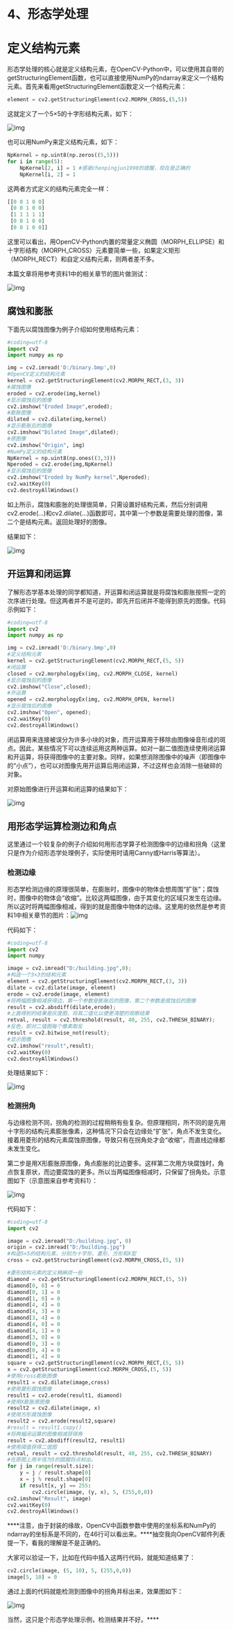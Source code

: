# 4、形态学处理

# 定义结构元素

形态学处理的核心就是定义结构元素，在OpenCV-Python中，可以使用其自带的getStructuringElement函数，也可以直接使用NumPy的ndarray来定义一个结构元素。首先来看用getStructuringElement函数定义一个结构元素：

```python
element = cv2.getStructuringElement(cv2.MORPH_CROSS,(5,5))
```

这就定义了一个5×5的十字形结构元素，如下：



![img](https://img-blog.csdn.net/20130621154937390?watermark/2/text/aHR0cDovL2Jsb2cuY3Nkbi5uZXQvc3VubnkyMDM4/font/5a6L5L2T/fontsize/400/fill/I0JBQkFCMA==/dissolve/70/gravity/Center)

也可以用NumPy来定义结构元素，如下：

```python
NpKernel = np.uint8(np.zeros((5,5)))
for i in range(5):
	NpKernel[2, i] = 1 #感谢chenpingjun1990的提醒，现在是正确的
	NpKernel[i, 2] = 1
```

这两者方式定义的结构元素完全一样：

```python
[[0 0 1 0 0]
 [0 0 1 0 0]
 [1 1 1 1 1]
 [0 0 1 0 0]
 [0 0 1 0 0]]
```



这里可以看出，用OpenCV-Python内置的常量定义椭圆（MORPH_ELLIPSE）和十字形结构（MORPH_CROSS）元素要简单一些，如果定义矩形（MORPH_RECT）和自定义结构元素，则两者差不多。

本篇文章将用参考资料1中的相关章节的图片做测试：

![img](https://img-blog.csdn.net/20130622193552343?watermark/2/text/aHR0cDovL2Jsb2cuY3Nkbi5uZXQvc3VubnkyMDM4/font/5a6L5L2T/fontsize/400/fill/I0JBQkFCMA==/dissolve/70/gravity/Center)



## 腐蚀和膨胀

下面先以腐蚀图像为例子介绍如何使用结构元素：

```python
#coding=utf-8
import cv2
import numpy as np

img = cv2.imread('D:/binary.bmp',0)
#OpenCV定义的结构元素
kernel = cv2.getStructuringElement(cv2.MORPH_RECT,(3, 3))
#腐蚀图像
eroded = cv2.erode(img,kernel)
#显示腐蚀后的图像
cv2.imshow("Eroded Image",eroded);
#膨胀图像
dilated = cv2.dilate(img,kernel)
#显示膨胀后的图像
cv2.imshow("Dilated Image",dilated);
#原图像
cv2.imshow("Origin", img)
#NumPy定义的结构元素
NpKernel = np.uint8(np.ones((3,3)))
Nperoded = cv2.erode(img,NpKernel)
#显示腐蚀后的图像
cv2.imshow("Eroded by NumPy kernel",Nperoded);
cv2.waitKey(0)
cv2.destroyAllWindows()
```

如上所示，腐蚀和膨胀的处理很简单，只需设置好结构元素，然后分别调用cv2.erode(...)和cv2.dilate(...)函数即可，其中第一个参数是需要处理的图像，第二个是结构元素。返回处理好的图像。

结果如下：

![img](https://img-blog.csdn.net/20130623101107390?watermark/2/text/aHR0cDovL2Jsb2cuY3Nkbi5uZXQvc3VubnkyMDM4/font/5a6L5L2T/fontsize/400/fill/I0JBQkFCMA==/dissolve/70/gravity/Center)



## 开运算和闭运算

了解形态学基本处理的同学都知道，开运算和闭运算就是将腐蚀和膨胀按照一定的次序进行处理。但这两者并不是可逆的，即先开后闭并不能得到原先的图像。代码示例如下：

```python
#coding=utf-8
import cv2
import numpy as np

img = cv2.imread('D:/binary.bmp',0)
#定义结构元素
kernel = cv2.getStructuringElement(cv2.MORPH_RECT,(5, 5))
#闭运算
closed = cv2.morphologyEx(img, cv2.MORPH_CLOSE, kernel)
#显示腐蚀后的图像
cv2.imshow("Close",closed);
#开运算
opened = cv2.morphologyEx(img, cv2.MORPH_OPEN, kernel)
#显示腐蚀后的图像
cv2.imshow("Open", opened);
cv2.waitKey(0)
cv2.destroyAllWindows()
```



闭运算用来连接被误分为许多小块的对象，而开运算用于移除由图像噪音形成的斑点。因此，某些情况下可以连续运用这两种运算。如对一副二值图连续使用闭运算和开运算，将获得图像中的主要对象。同样，如果想消除图像中的噪声（即图像中的“小点”），也可以对图像先用开运算后用闭运算，不过这样也会消除一些破碎的对象。

对原始图像进行开运算和闭运算的结果如下：

![img](https://img-blog.csdn.net/20130622194545687?watermark/2/text/aHR0cDovL2Jsb2cuY3Nkbi5uZXQvc3VubnkyMDM4/font/5a6L5L2T/fontsize/400/fill/I0JBQkFCMA==/dissolve/70/gravity/Center)



## 用形态学运算检测边和角点

这里通过一个较复杂的例子介绍如何用形态学算子检测图像中的边缘和拐角（这里只是作为介绍形态学处理例子，实际使用时请用Canny或Harris等算法）。

### 检测边缘

形态学检测边缘的原理很简单，在膨胀时，图像中的物体会想周围“扩张”；腐蚀时，图像中的物体会“收缩”。比较这两幅图像，由于其变化的区域只发生在边缘。所以这时将两幅图像相减，得到的就是图像中物体的边缘。这里用的依然是参考资料1中相关章节的图片：![img](https://img-blog.csdn.net/20130622210458531?watermark/2/text/aHR0cDovL2Jsb2cuY3Nkbi5uZXQvc3VubnkyMDM4/font/5a6L5L2T/fontsize/400/fill/I0JBQkFCMA==/dissolve/70/gravity/Center)

代码如下：

```python
#coding=utf-8
import cv2
import numpy

image = cv2.imread("D:/building.jpg",0);
#构造一个3×3的结构元素 
element = cv2.getStructuringElement(cv2.MORPH_RECT,(3, 3))
dilate = cv2.dilate(image, element)
erode = cv2.erode(image, element)
#将两幅图像相减获得边，第一个参数是膨胀后的图像，第二个参数是腐蚀后的图像
result = cv2.absdiff(dilate,erode);
#上面得到的结果是灰度图，将其二值化以便更清楚的观察结果
retval, result = cv2.threshold(result, 40, 255, cv2.THRESH_BINARY); 
#反色，即对二值图每个像素取反
result = cv2.bitwise_not(result); 
#显示图像
cv2.imshow("result",result); 
cv2.waitKey(0)
cv2.destroyAllWindows()
```

处理结果如下：



![img](https://img-blog.csdn.net/20130622210602046?watermark/2/text/aHR0cDovL2Jsb2cuY3Nkbi5uZXQvc3VubnkyMDM4/font/5a6L5L2T/fontsize/400/fill/I0JBQkFCMA==/dissolve/70/gravity/Center)

### 检测拐角

与边缘检测不同，拐角的检测的过程稍稍有些复杂。但原理相同，所不同的是先用十字形的结构元素膨胀像素，这种情况下只会在边缘处“扩张”，角点不发生变化。接着用菱形的结构元素腐蚀原图像，导致只有在拐角处才会“收缩”，而直线边缘都未发生变化。

第二步是用X形膨胀原图像，角点膨胀的比边要多。这样第二次用方块腐蚀时，角点恢复原状，而边要腐蚀的更多。所以当两幅图像相减时，只保留了拐角处。示意图如下（示意图来自参考资料1）：

![img](https://img-blog.csdn.net/20130622211050937?watermark/2/text/aHR0cDovL2Jsb2cuY3Nkbi5uZXQvc3VubnkyMDM4/font/5a6L5L2T/fontsize/400/fill/I0JBQkFCMA==/dissolve/70/gravity/Center)

代码如下：

```python
#coding=utf-8
import cv2

image = cv2.imread("D:/building.jpg", 0)
origin = cv2.imread("D:/building.jpg")
#构造5×5的结构元素，分别为十字形、菱形、方形和X型
cross = cv2.getStructuringElement(cv2.MORPH_CROSS,(5, 5))

#菱形结构元素的定义稍麻烦一些
diamond = cv2.getStructuringElement(cv2.MORPH_RECT,(5, 5))
diamond[0, 0] = 0
diamond[0, 1] = 0
diamond[1, 0] = 0
diamond[4, 4] = 0
diamond[4, 3] = 0
diamond[3, 4] = 0
diamond[4, 0] = 0
diamond[4, 1] = 0
diamond[3, 0] = 0
diamond[0, 3] = 0
diamond[0, 4] = 0
diamond[1, 4] = 0
square = cv2.getStructuringElement(cv2.MORPH_RECT,(5, 5))
x = cv2.getStructuringElement(cv2.MORPH_CROSS,(5, 5))
#使用cross膨胀图像
result1 = cv2.dilate(image,cross)
#使用菱形腐蚀图像
result1 = cv2.erode(result1, diamond)
#使用X膨胀原图像 
result2 = cv2.dilate(image, x)
#使用方形腐蚀图像 
result2 = cv2.erode(result2,square)
#result = result1.copy()
#将两幅闭运算的图像相减获得角 
result = cv2.absdiff(result2, result1)
#使用阈值获得二值图
retval, result = cv2.threshold(result, 40, 255, cv2.THRESH_BINARY)
#在原图上用半径为5的圆圈将点标出。
for j in range(result.size):
	y = j / result.shape[0] 
	x = j % result.shape[0] 
	if result[x, y] == 255:
		cv2.circle(image, (y, x), 5, (255,0,0))
cv2.imshow("Result", image)
cv2.waitKey(0)
cv2.destroyAllWindows()
```

***\*注意，由于封装的缘故，OpenCV中函数参数中使用的坐标系和NumPy的ndarray的坐标系是不同的，在46行可以看出来。\****抽空我向OpenCV邮件列表提一下，看我的理解是不是正确的。



大家可以验证一下，比如在代码中插入这两行代码，就能知道结果了：

```python
cv2.circle(image, (5, 10), 5, (255,0,0))
image[5, 10] = 0
```

通过上面的代码就能检测到图像中的拐角并标出来，效果图如下：



![img](https://img-blog.csdn.net/20130622225702500?watermark/2/text/aHR0cDovL2Jsb2cuY3Nkbi5uZXQvc3VubnkyMDM4/font/5a6L5L2T/fontsize/400/fill/I0JBQkFCMA==/dissolve/70/gravity/Center)

当然，这只是个形态学处理示例，检测结果并不好。****